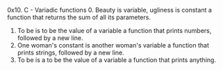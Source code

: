 0x10. C - Variadic functions
0. Beauty is variable, ugliness is constant
a function that returns the sum of all its parameters.
1. To be is to be the value of a variable
a function that prints numbers, followed by a new line.
2. One woman's constant is another woman's variable
a function that prints strings, followed by a new line.
3. To be is a to be the value of a variable
a function that prints anything.
